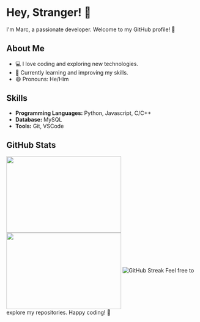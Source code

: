 # Hey, Stranger! 👋

I'm Marc, a passionate developer. Welcome to my GitHub profile! 🚀

## About Me

- 💻 I love coding and exploring new technologies.
- 🌱 Currently learning and improving my skills.
- 😄 Pronouns: He/Him

## Skills

- **Programming Languages:** Python, Javascript, C/C++
- **Database:** MySQL
- **Tools:** Git, VSCode

## GitHub Stats

<a>
  <img height=200 width=300 align="center" src="https://github-readme-stats.vercel.app/api?username=elmarcsalvador&show_icons=true&theme=midnight-purple" />
  <img height=200 width=300 align="center" src="https://github-readme-stats.vercel.app/api/top-langs/?username=elmarcsalvador&layout=default&theme=midnight-purple&langs_count=8" />
</a>
<a>
  <img src="http://github-readme-streak-stats.herokuapp.com?user=elmarcsalvador&theme=midnight-purple&date_format=M%20j%5B%2C%20Y%5D" alt="GitHub Streak" />
</a>
Feel free to explore my repositories. Happy coding! 🚀
